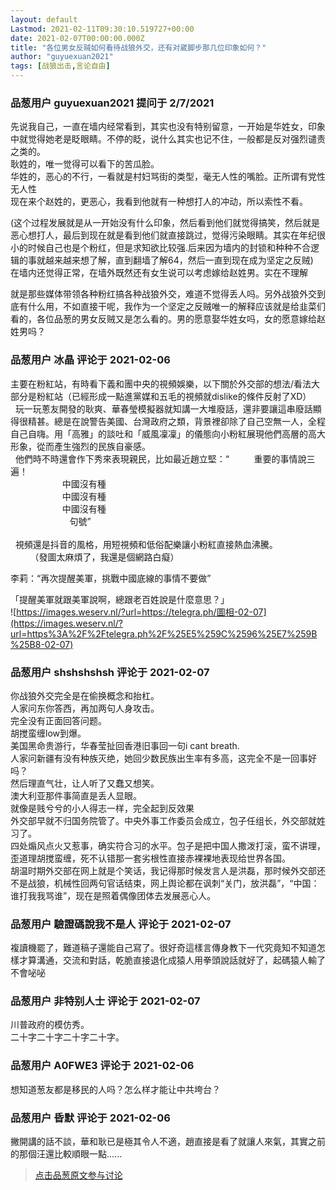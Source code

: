 ```yaml
---
layout: default
Lastmod: 2021-02-11T09:30:10.519727+00:00
date: 2021-02-07T00:00:00.000Z
title: "各位男女反贼如何看待战狼外交，还有对崴脚步那几位印象如何？"
author: "guyuexuan2021"
tags: [战狼出击,言论自由]
---
```



### 品葱用户 **guyuexuan2021** 提问于 2/7/2021
    
先说我自己，一直在墙内经常看到，其实也没有特别留意，一开始是华姓女，印象中就觉得她老是眨眼睛。不停的眨，说什么其实也记不住，一般都是反对强烈谴责之类的。  
耿姓的，唯一觉得可以看下的苦瓜脸。  
华姓的，恶心的不行，一看就是村妇骂街的类型，毫无人性的嘴脸。正所谓有党性无人性  
现在来个赵姓的，更恶心，我看到他就有一种想打人的冲动，所以索性不看。  
  
(这个过程发展就是从一开始没有什么印象，然后看到他们就觉得搞笑，然后就是恶心想打人，最后到现在就是看到他们就直接跳过，觉得污染眼睛。其实在年纪很小的时候自己也是个粉红，但是求知欲比较强.后来因为墙内的封锁和种种不合逻辑的事就越来越来想了解，直到翻墙了解64，然后一直到现在成为坚定之反贼)  
在墙内还觉得正常，在墙外既然还有女生说可以考虑嫁给赵姓男。实在不理解  
  
就是那些媒体带领各种粉红搞各种战狼外交，难道不觉得丢人吗。另外战狼外交到底有什么用，不如直接干呢，我作为一个坚定之反贼唯一的解释应该就是给韭菜们看的，各位品葱的男女反贼又是怎么看的。男的愿意娶华姓女吗，女的愿意嫁给赵姓男吗？
    
                

### 品葱用户 **冰晶** 评论于 2021-02-06
        
主要在粉紅站，有時看下義和團中央的視頻娛樂，以下關於外交部的想法/看法大部分是粉紅站（已經形成一點進黨媒和五毛的視頻就dislike的條件反射了XD）  
  玩一玩蔥友開發的耿爽、華春瑩模擬器就知講一大堆廢話，還非要讓這串廢話顯得很精甚。總是在說警告美國、台灣政府之類，背景裡卻除了自己空無一人，全程自己自嗨。用「高雅」的談吐和「威風凜凜」的儀態向小粉紅展現他們高層的高大形象，從而產生強烈的民族自豪感。  
  他們時不時還會作下秀來表現親民，比如最近趙立堅：“          重要的事情說三遍！  
                     中國沒有種  
                     中國沒有種  
                     中國沒有種   
                        句號”  
   
  視頻還是抖音的風格，用短視頻和低俗配樂讓小粉紅直接熱血沸騰。  
        （發圖太麻煩了，我還是個網路白癡）  
  
李莉：“再次提醒美軍，挑戰中國底線的事情不要做”  
  
  
「提醒美軍就跟美軍說啊，總跟老百姓說是什麼意思？」  
![https://images.weserv.nl/?url=https://telegra.ph/圖相-02-07](https://images.weserv.nl/?url=https%3A%2F%2Ftelegra.ph%2F%25E5%259C%2596%25E7%259B%25B8-02-07)
        
                

### 品葱用户 **shshshshsh** 评论于 2021-02-07
        
你战狼外交完全是在偷换概念和抬杠。  
人家问东你答西，再加两句人身攻击。  
完全没有正面回答问题。  
胡搅蛮缠low到爆。  
美国黑命贵游行，华春莹扯回香港旧事回一句i cant breath.  
人家问新疆有没有种族灭绝，她回少数民族出生率有多高，这完全不是一回事好吗？  
然后理直气壮，让人听了又蠢又想笑。  
澳大利亚那件事简直是丢人显眼。  
就像是贱兮兮的小人得志一样，完全起到反效果  
外交部早就不归国务院管了。中央外事工作委员会成立，包子任组长，外交部就姓习了。  
四处煽风点火又惹事，确实符合习的水平。包子是把中国人撒泼打滚，蛮不讲理，歪道理胡搅蛮缠，死不认错那一套劣根性直接赤裸裸地表现给世界各国。  
胡温时期外交部在网上就是个笑话，我记得那时候发言人是洪磊，那时候外交部还不是战狼，机械性回两句官话结束，网上舆论都在讽刺“关门，放洪磊”，“中国：谁打我我骂谁”，现在是照着偶像团体去发展恶心人。
        
                

### 品葱用户 **驗證碼說我不是人** 评论于 2021-02-07
        
複讀機罷了，難道稿子還能自己寫了。很好奇這樣言傳身教下一代究竟知不知道怎樣才算溝通，交流和對話，乾脆直接退化成猿人用拳頭說話就好了，起碼猿人輸了不會咇咇
        
                

### 品葱用户 **非特别人士** 评论于 2021-02-07
        
川普政府的模仿秀。  
二十字二十字二十字二十字。
        
                

### 品葱用户 **A0FWE3** 评论于 2021-02-06
        
想知道葱友都是移民的人吗？怎么样才能让中共垮台？
        
                

### 品葱用户 **昏默** 评论于 2021-02-06
        
撇開講的話不談，華和耿已是極其令人不適，趙直接是看了就讓人來氣，其實之前的那個汪還比較順眼一點......
        
                





> [点击品葱原文参与讨论](https://pincong.rocks/question/36166)

